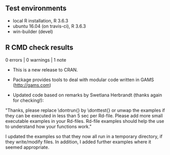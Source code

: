 ## Test environments
* local R installation, R 3.6.3
* ubuntu 16.04 (on travis-ci), R 3.6.3
* win-builder (devel)

## R CMD check results

0 errors | 0 warnings | 1 note

* This is a new release to CRAN.
* Package provides tools to deal with modular code written in GAMS (http://gams.com)

* Updated code based on remarks by Swetlana Herbrandt (thanks again for checking!):

"Thanks, please replace \dontrun{} by \donttest{} or unwap the examples if they can be executed in less than 5 sec per Rd-file.
Please add more small executable examples in your Rd-files. Rd-file examples should help the use to understand how your functions work."

I updated the examples so that they now all run in a temporary directory, if they write/modify files. In addition, I added further examples where it seemed appropriate.